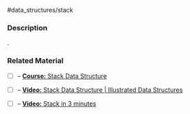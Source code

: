 #data_structures/stack

### Description

.
### Related Material

- [ ] – [**Course:** Stack Data Structure](https://www.coursera.org/lecture/data-structures/stacks-UdKzQ)
- [ ] – [**Video:** Stack Data Structure | Illustrated Data Structures](https://www.youtube.com/watch?v=I5lq6sCuABE)
- [ ] – [**Video:** Stack in 3 minutes](https://www.youtube.com/watch?v=KcT3aVgrrpU)

